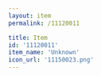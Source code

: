```yaml
---
layout: item
permalink: /11120011

title: Item
id: '11120011'
item_name: 'Unknown'
icon_url: '11150023.png'
---
```

